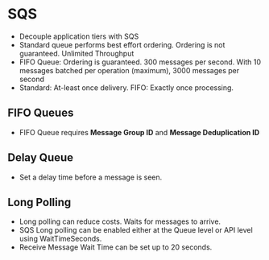 # SQS

- Decouple application tiers with SQS
- Standard queue performs best effort ordering. Ordering is not guaranteed. Unlimited Throughput
- FIFO Queue: Ordering is guaranteed. 300 messages per second. With 10 messages batched per operation (maximum), 3000 messages per second
- Standard: At-least once delivery. FIFO: Exactly once processing.

## FIFO Queues

- FIFO Queue requires **Message Group ID** and **Message Deduplication ID**

## Delay Queue

- Set a delay time before a message is seen.

## Long Polling

- Long polling can reduce costs. Waits for messages to arrive.
- SQS Long polling can be enabled either at the Queue level or API level using WaitTimeSeconds.
- Receive Message Wait Time can be set up to 20 seconds.

